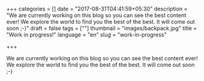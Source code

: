 +++
categories = []
date = "2017-08-31T04:41:59+05:30"
description = "We are currently working on this blog so you can see the best content ever! We explore the world to find you the best of the best. It will come out soon ;-)"
draft = false
tags = [""]
thumbnail = "images/backpack.jpg"
title = "Work in progress!"
language = "en"
slug = "work-in-progress"

+++

We are currently working on this blog so you can see the best content ever! We explore the world to find you the best of the best. It will come out soon ;-)